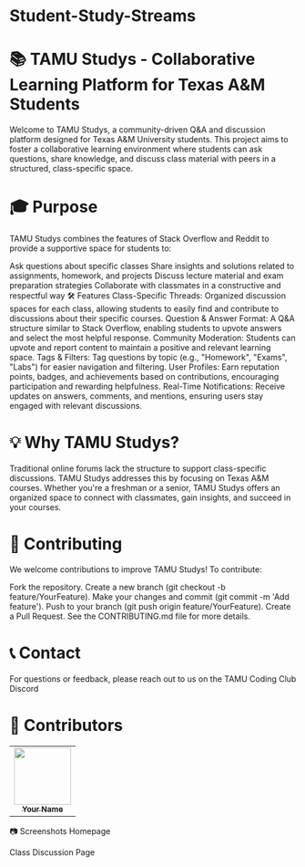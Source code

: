 # Student-Study-Streams

# 📚 TAMU Studys - Collaborative Learning Platform for Texas A&M Students

Welcome to TAMU Studys, a community-driven Q&A and discussion platform designed for Texas A&M University students. This project aims to foster a collaborative learning environment where students can ask questions, share knowledge, and discuss class material with peers in a structured, class-specific space.

# 🎓 Purpose

TAMU Studys combines the features of Stack Overflow and Reddit to provide a supportive space for students to:

Ask questions about specific classes
Share insights and solutions related to assignments, homework, and projects
Discuss lecture material and exam preparation strategies
Collaborate with classmates in a constructive and respectful way
🛠 Features
Class-Specific Threads: Organized discussion spaces for each class, allowing students to easily find and contribute to discussions about their specific courses.
Question & Answer Format: A Q&A structure similar to Stack Overflow, enabling students to upvote answers and select the most helpful response.
Community Moderation: Students can upvote and report content to maintain a positive and relevant learning space.
Tags & Filters: Tag questions by topic (e.g., "Homework", "Exams", "Labs") for easier navigation and filtering.
User Profiles: Earn reputation points, badges, and achievements based on contributions, encouraging participation and rewarding helpfulness.
Real-Time Notifications: Receive updates on answers, comments, and mentions, ensuring users stay engaged with relevant discussions.

# 💡 Why TAMU Studys?

Traditional online forums lack the structure to support class-specific discussions. TAMU Studys addresses this by focusing on Texas A&M courses. Whether you're a freshman or a senior, TAMU Studys offers an organized space to connect with classmates, gain insights, and succeed in your courses.

# 🤝 Contributing

We welcome contributions to improve TAMU Studys! To contribute:

Fork the repository.
Create a new branch (git checkout -b feature/YourFeature).
Make your changes and commit (git commit -m 'Add feature').
Push to your branch (git push origin feature/YourFeature).
Create a Pull Request.
See the CONTRIBUTING.md file for more details.

# 📞 Contact

For questions or feedback, please reach out to us on the TAMU Coding Club Discord

# 👥 Contributors

<table> <tr> <td align="center"><a href="https://github.com/username"><img src="https://avatars.githubusercontent.com/username?v=4" width="100px;" alt=""/><br /><sub><b>Your Name</b></sub></a><br /></td> <!-- Add more contributors as needed --> </tr> </table>
📷 Screenshots
Homepage

Class Discussion Page
